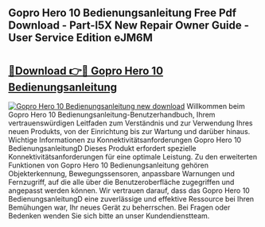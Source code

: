 ## Gopro Hero 10 Bedienungsanleitung Free Pdf Download - Part-l5X New Repair Owner Guide - User Service Edition eJM6M

# <h2><a href="http://df0q9r.blite.top/?on=Gopro+Hero+10+Bedienungsanleitung">🔗Download 👉🔴 Gopro Hero 10 Bedienungsanleitung</a></h2>

[![Gopro Hero 10 Bedienungsanleitung new download](https://i.imgur.com/lujVjoI.png)](http://df0q9r.blite.top/?on=Gopro+Hero+10+Bedienungsanleitung)
Willkommen beim Gopro Hero 10 Bedienungsanleitung-Benutzerhandbuch, Ihrem vertrauenswürdigen Leitfaden zum Verständnis und zur Verwendung Ihres neuen Produkts, von der Einrichtung bis zur Wartung und darüber hinaus. Wichtige Informationen zu Konnektivitätsanforderungen Gopro Hero 10 BedienungsanleitungD Dieses Produkt erfordert spezielle Konnektivitätsanforderungen für eine optimale Leistung. Zu den erweiterten Funktionen von Gopro Hero 10 Bedienungsanleitung gehören Objekterkennung, Bewegungssensoren, anpassbare Warnungen und Fernzugriff, auf die alle über die Benutzeroberfläche zugegriffen und angepasst werden können. Wir vertrauen darauf, dass das Gopro Hero 10 BedienungsanleitungD eine zuverlässige und effektive Ressource bei Ihren Bemühungen war, Ihr neues Gerät zu beherrschen. Bei Fragen oder Bedenken wenden Sie sich bitte an unser Kundendienstteam.
